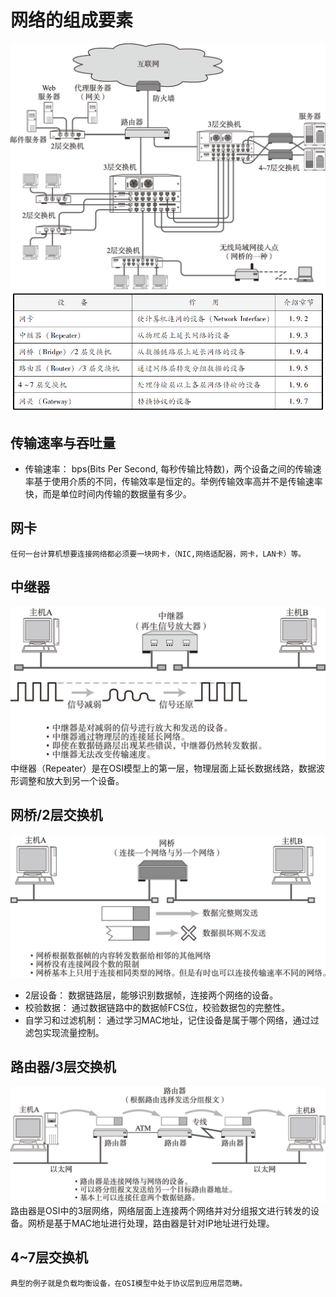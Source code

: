 # 网络的组成要素
![](/assets/7a82d7c6e7afa0841078367d7d993856)
![](/assets/ef5a577767886a2f8a671f4b5f622d95)

## 传输速率与吞吐量
- 传输速率：
    bps(Bits Per Second, 每秒传输比特数)，两个设备之间的传输速率基于使用介质的不同，传输效率是恒定的。举例传输效率高并不是传输速率快，而是单位时间内传输的数据量有多少。
    
## 网卡
    任何一台计算机想要连接网络都必须要一块网卡，（NIC,网络适配器，网卡，LAN卡）等。
    
## 中继器
![](/assets/1402c50789f2c1a04f34bef5ec1df235)
    中继器（Repeater）是在OSI模型上的第一层，物理层面上延长数据线路，数据波形调整和放大到另一个设备。
    
## 网桥/2层交换机
![](/assets/7e2b46322b9a4554f3e4f83c2295da32)
- 2层设备：
    数据链路层，能够识别数据帧，连接两个网络的设备。
- 校验数据：
    通过数据链路中的数据帧FCS位，校验数据包的完整性。
- 自学习和过滤机制：
    通过学习MAC地址，记住设备是属于哪个网络，通过过滤包实现流量控制。
    
## 路由器/3层交换机
![](/assets/d88d8da265aed1af21075e371a4c849b)
路由器是OSI中的3层网络，网络层面上连接两个网络并对分组报文进行转发的设备。网桥是基于MAC地址进行处理，路由器是针对IP地址进行处理。

## 4~7层交换机
    典型的例子就是负载均衡设备，在OSI模型中处于协议层到应用层范畴。
    